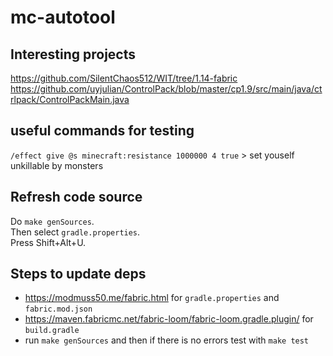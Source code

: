 # mc-autotool

## Interesting projects

<https://github.com/SilentChaos512/WIT/tree/1.14-fabric>
<https://github.com/uyjulian/ControlPack/blob/master/cp1.9/src/main/java/ctrlpack/ControlPackMain.java>

## useful commands for testing

`/effect give @s minecraft:resistance 1000000 4 true` > set youself unkillable by monsters

## Refresh code source

Do `make genSources`.  
Then select `gradle.properties`.  
Press Shift+Alt+U.

## Steps to update deps

- https://modmuss50.me/fabric.html for `gradle.properties` and `fabric.mod.json`
- https://maven.fabricmc.net/fabric-loom/fabric-loom.gradle.plugin/ for `build.gradle`
- run `make genSources` and then if there is no errors test with `make test`
